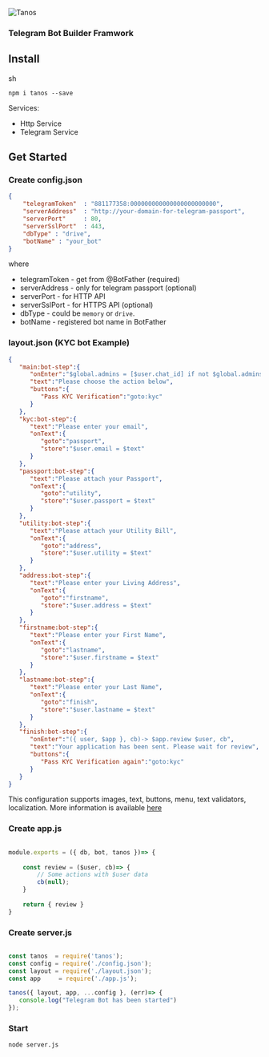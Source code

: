 
![Tanos](https://res.cloudinary.com/nixar-work/image/upload/v1561861668/Screen_Shot_2019-06-30_at_05.27.40.png)

### Telegram Bot Builder Framwork


## Install

sh
```
npm i tanos --save
```

Services:

  * Http Service
  * Telegram Service


## Get Started

### Create config.json

```JSON
{
    "telegramToken"  : "881177358:000000000000000000000000",  
    "serverAddress"  : "http://your-domain-for-telegram-passport",
    "serverPort"     : 80,
    "serverSslPort"  : 443,
    "dbType" : "drive",
    "botName" : "your_bot"
}
```

where

* telegramToken - get from @BotFather (required)
* serverAddress - only for telegram passport (optional)
* serverPort - for HTTP API
* serverSslPort - for HTTPS API (optional)
* dbType - could be `memory` or `drive`.
* botName - registered bot name in BotFather 



### layout.json (KYC bot Example)

```JSON
{
   "main:bot-step":{
      "onEnter":"$global.admins = [$user.chat_id] if not $global.admins?",
      "text":"Please choose the action below",
      "buttons":{
         "Pass KYC Verification":"goto:kyc"
      }
   },
   "kyc:bot-step":{
      "text":"Please enter your email",
      "onText":{
         "goto":"passport",
         "store":"$user.email = $text"
      }
   },
   "passport:bot-step":{
      "text":"Please attach your Passport",
      "onText":{
         "goto":"utility",
         "store":"$user.passport = $text"
      }
   },
   "utility:bot-step":{
      "text":"Please attach your Utility Bill",
      "onText":{
         "goto":"address",
         "store":"$user.utility = $text"
      }
   },
   "address:bot-step":{
      "text":"Please enter your Living Address",
      "onText":{
         "goto":"firstname",
         "store":"$user.address = $text"
      }
   },
   "firstname:bot-step":{
      "text":"Please enter your First Name",
      "onText":{
         "goto":"lastname",
         "store":"$user.firstname = $text"
      }
   },
   "lastname:bot-step":{
      "text":"Please enter your Last Name",
      "onText":{
         "goto":"finish",
         "store":"$user.lastname = $text"
      }
   },
   "finish:bot-step":{
      "onEnter":"({ user, $app }, cb)-> $app.review $user, cb",
      "text":"Your application has been sent. Please wait for review",
      "buttons":{
         "Pass KYC Verification again":"goto:kyc"
      }
   }
}

```

This configuration supports images, text, buttons, menu, text validators, localization. More information is available [here](LAYOUT.md)


### Create app.js

```Javascript 

module.exports = ({ db, bot, tanos })=> {
    
    const review = ($user, cb)=> {
        // Some actions with $user data
        cb(null);
    }
    
    return { review }
}

```


### Create server.js

```Javascript

const tanos  = require('tanos');
const config = require('./config.json');
const layout = require('./layout.json');
const app     = require('./app.js');

tanos({ layout, app, ...config }, (err)=> {
   console.log("Telegram Bot has been started") 
});

```

### Start 

```
node server.js
```